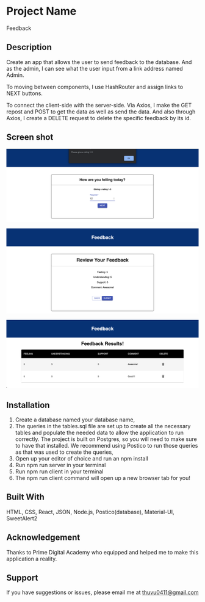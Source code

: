 # Project Name
Feedback 
## Description

  Create an app that allows the user to send feedback to the database. And as the admin, I can see what the user input from a link address named Admin. 

  To moving between components, I use HashRouter and assign links to NEXT buttons.

  To connect the client-side with the server-side. Via Axios, I make the GET repost and POST to get the data as well as send the data. And also through Axios, I create a DELETE request to delete the specific feedback by its id. 

## Screen shot

![mockup one](Screen_shot/pic_1.png)

![mockup one](Screen_shot/pic_2.png)

![mockup one](Screen_shot/pic_3.png)

## Installation
1. Create a database named your database name,
2. The queries in the tables.sql file are set up to create all the necessary tables and populate the needed data to allow the application to run correctly. The project is built on Postgres, so you will need to make sure to have that installed. We recommend using Postico to run those queries as that was used to create the queries,
3. Open up your editor of choice and run an npm install
4. Run npm run server in your terminal
5. Run npm run client in your terminal
6. The npm run client command will open up a new browser tab for you!

## Built With

HTML, CSS, React, JSON, Node.js, Postico(database), Material-UI, SweetAlert2

## Acknowledgement

Thanks to Prime Digital Academy who equipped and helped me to make this application a reality.

## Support

If you have suggestions or issues, please email me at thuvu0411@gmail.com
  

